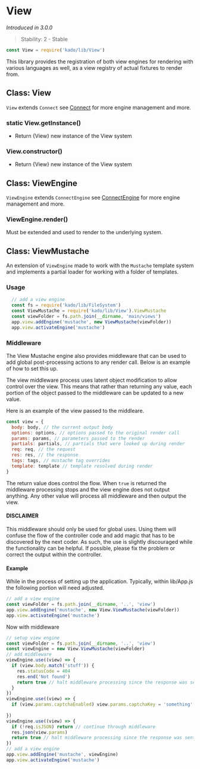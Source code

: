 # View
*Introduced in 3.0.0*
> Stability: 2 - Stable
```js
const View = require('kado/lib/View')
```
This library provides the registration of both view engines for rendering with
various languages as well, as a view registry of actual fixtures to render from.

## Class: View
`View` extends `Connect` see [Connect](Connect.md) for more engine
management and more.

### static View.getInstance()
* Return {View} new instance of the View system

### View.constructor()
* Return {View} new instance of the View system

## Class: ViewEngine
`ViewEngine` extends `ConnectEngine` see
[ConnectEngine](Connect.md) for more engine management and more.

### ViewEngine.render()
Must be extended and used to render to the underlying system.

## Class: ViewMustache

An extension of `ViewEngine` made to work with the `Mustache` template system
and implements a partial loader for working with a folder of templates.

### Usage

```js
  // add a view engine
  const fs = require('kado/lib/FileSystem')
  const ViewMustache = require('kado/lib/View').ViewMustache
  const viewFolder = fs.path.join(__dirname, 'main/views')
  app.view.addEngine('mustache', new ViewMustache(viewFolder))
  app.view.activateEngine('mustache')
```

### Middleware

The View Mustache engine also provides middleware that can be used to add global
post-processing actions to any render call. Below is an example of how to set
this up.

The view middleware process uses latent object modification to allow control
over the view. This means that rather than returning any value, each portion of
the object passed to the middleware can be updated to a new value.

Here is an example of the view passed to the middleare.

```js
const view = {
  body: body, // the current output body
  options: options, // options passed to the original render call
  params: params, // parameters passed to the render
  partials: partials, // partials that were looked up during render
  req: req, // the request
  res: res, // the response
  tags: tags, // mustache tag overrides
  template: template // template resolved during render
}
```

The return value does control the flow. When `true` is returned the middleware
processing stops and the view engine does not output anything. Any other value
will process all middleware and then output the view.

#### DISCLAIMER

This middleware should only be used for global uses. Using them will confuse the
flow of the controller code and add magic that has to be discovered by the next
coder. As such, the use is slightly discouraged while the functionality can be
helpful. If possible, please fix the problem or correct the output within the
controller.

#### Example

While in the process of setting up the application. Typically, within lib/App.js
the following portion will need adjusted.

```js
// add a view engine
const viewFolder = fs.path.join(__dirname, '..', 'view')
app.view.addEngine('mustache', new View.ViewMustache(viewFolder))
app.view.activateEngine('mustache')
```

Now with middleware

```js
// setup view engine
const viewFolder = fs.path.join(__dirname, '..', 'view')
const viewEngine = new View.ViewMustache(viewFolder)
// add middleware
viewEngine.use((view) => {
  if (view.body.match('stuff')) {
    res.statusCode = 404
    res.end('Not found')
    return true // halt middleware processing since the response was sent
  }
})
viewEngine.use((view) => {
  if (view.params.captchaEnabled) view.params.captchaKey = 'something'
  
})
viewEngine.use((view) => {
  if (!req.isJSON) return // continue through middleware
  res.json(view.params)
  return true // halt middleware processing since the response was sent
})
// add a view engine
app.view.addEngine('mustache', viewEngine)
app.view.activateEngine('mustache')
```
